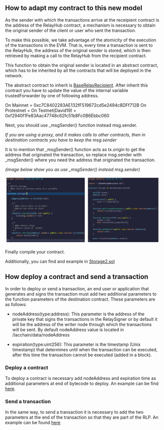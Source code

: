 ## How to adapt my contract to this new model

As the sender with which the transactions arrive at the receipient contract is the address of the RelayHub contract, a mechanism is necessary to obtain the original sender of the client or user who sent the transaction. 

To make this possible, we take advantage of the atomicity of the execution of the transactions in the EVM. That is, every time a transaction is sent to the RelayHub, the address of the original sender is stored, which is then retrieved by making a call to the RelayHub from the recipient contract.

This function to obtain the original sender is located in an abstract contract, which has to be inherited by all the contracts that will be deployed in the network.

The abstract contract to inherit is [BaseRelayRecipient](../relayhub/contracts/BaseRelayRecipient.sol). After inherit this contract you have to update the value of the internal variable trustedForwarder by one of following address.

On Mainnet          = 0xc7C8402283AE132fF519672cd5e2494c8DFf712B
On Protestnet       =
On Testnet(David19) = 0xf2940f1Fe83Aac47748c62fc51b8Fc0B6Ebbc060

Next, you should use _msgSender() function instead msg.sender.

*If you are using a proxy, and it makes calls to other contracts, then in destination contracts you have to keep the msg.sender*

It is to mention that _msgSender() function acts as tx.origin to get the address that originated the transaction, so replace msg.sender with _msgSender() where you need the address that originated the transaction. 

*(image below show you as use _msgSender() instead msg.sender)*

![recipient](images/recipient.png)

Finally compile your contract.

Additionally, you can find and example in [Storage2.sol](../samples/contracts/BaseRelayRecipient.sol)

## How deploy a contract and send a transaction

In order to deploy or send a transaction, an end user or application that generates and signs the transaction must add two additional parameters to the function parameters of the destination contract. These parameters are as follows:

* nodeAddress(type:address): This parameter is the address of the private key that signs the transactions in the RelaySigner or by default it will be the address of the writer node through which the transactions will be sent. By default nodeAddress value is located in /lacchain/data/nodeAddress

* expiration(type:uint256): This parameter is the timestamp (Unix timestamp) that determines until when the transaction can be executed, after this time the transaction cannot be executed (added in a block).

### Deploy a contract

To deploy a contract is necessary add nodeAddress and expiration time as additional parameters at end of bytecode to deploy. An example can be find [here](../samples/deployPublicSmartContract.js).

### Send a transaction
In the same way, to send a transaction it is necessary to add the two parameters at the end of the transaction so that they are part of the RLP. An example can be found [here](../samples/changeSmartContractState.js)
